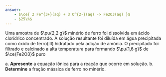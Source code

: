 ```yaml
---
answer:
    - $\ce{ 2 Fe^{3+}(aq) + 3 O^{2-}(aq) -> Fe2O3(aq) }$
    - $25\%$
---
```


Uma amostra de $\pu{2,2 g}$ minério de ferro foi dissolvida em ácido clorídrico concentrado. A solução resultante foi diluída em água precipitada como óxido de ferro(III) hidratado pela adição de amônia. O precipitado foi filtrado e calcinado a alta temperatura para formando $\pu{1,6 g}$ de $\ce{Fe2O3}$ puro

a. **Apresente** a equação iônica para a reação que ocorre em solução.
b. **Determine** a fração mássica de ferro no minério.
